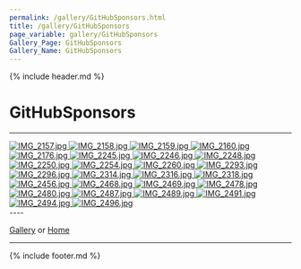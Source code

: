 ```yaml
---
permalink: /gallery/GitHubSponsors.html
title: /gallery/GitHubSponsors
page_variable: gallery/GitHubSponsors
Gallery_Page: GitHubSponsors
Gallery_Name: GitHubSponsors
---
```



{% include header.md %}

# GitHubSponsors

----
<div class="image-container-GitHubSponsors ImgContainer">
<a href="GitHubSponsors/resized-IMG_2157.jpg" data-fancybox="gallery/Thumbnails/thumbnail-GitHubSponsors-IMG_2157.jpg" data-caption="IMG_2157.jpg">
    <img class="image-thumb" src="https://Octocat-Dataset.imagelearning.community/gallery/Thumbnails/thumbnail-GitHubSponsors-IMG_2157.jpg" alt="IMG_2157.jpg" />
</a>
<a href="GitHubSponsors/resized-IMG_2158.jpg" data-fancybox="gallery/Thumbnails/thumbnail-GitHubSponsors-IMG_2158.jpg" data-caption="IMG_2158.jpg">
    <img class="image-thumb" src="https://Octocat-Dataset.imagelearning.community/gallery/Thumbnails/thumbnail-GitHubSponsors-IMG_2158.jpg" alt="IMG_2158.jpg" />
</a>
<a href="GitHubSponsors/resized-IMG_2159.jpg" data-fancybox="gallery/Thumbnails/thumbnail-GitHubSponsors-IMG_2159.jpg" data-caption="IMG_2159.jpg">
    <img class="image-thumb" src="https://Octocat-Dataset.imagelearning.community/gallery/Thumbnails/thumbnail-GitHubSponsors-IMG_2159.jpg" alt="IMG_2159.jpg" />
</a>
<a href="GitHubSponsors/resized-IMG_2160.jpg" data-fancybox="gallery/Thumbnails/thumbnail-GitHubSponsors-IMG_2160.jpg" data-caption="IMG_2160.jpg">
    <img class="image-thumb" src="https://Octocat-Dataset.imagelearning.community/gallery/Thumbnails/thumbnail-GitHubSponsors-IMG_2160.jpg" alt="IMG_2160.jpg" />
</a>
<a href="GitHubSponsors/resized-IMG_2176.jpg" data-fancybox="gallery/Thumbnails/thumbnail-GitHubSponsors-IMG_2176.jpg" data-caption="IMG_2176.jpg">
    <img class="image-thumb" src="https://Octocat-Dataset.imagelearning.community/gallery/Thumbnails/thumbnail-GitHubSponsors-IMG_2176.jpg" alt="IMG_2176.jpg" />
</a>
<a href="GitHubSponsors/resized-IMG_2245.jpg" data-fancybox="gallery/Thumbnails/thumbnail-GitHubSponsors-IMG_2245.jpg" data-caption="IMG_2245.jpg">
    <img class="image-thumb" src="https://Octocat-Dataset.imagelearning.community/gallery/Thumbnails/thumbnail-GitHubSponsors-IMG_2245.jpg" alt="IMG_2245.jpg" />
</a>
<a href="GitHubSponsors/resized-IMG_2246.jpg" data-fancybox="gallery/Thumbnails/thumbnail-GitHubSponsors-IMG_2246.jpg" data-caption="IMG_2246.jpg">
    <img class="image-thumb" src="https://Octocat-Dataset.imagelearning.community/gallery/Thumbnails/thumbnail-GitHubSponsors-IMG_2246.jpg" alt="IMG_2246.jpg" />
</a>
<a href="GitHubSponsors/resized-IMG_2248.jpg" data-fancybox="gallery/Thumbnails/thumbnail-GitHubSponsors-IMG_2248.jpg" data-caption="IMG_2248.jpg">
    <img class="image-thumb" src="https://Octocat-Dataset.imagelearning.community/gallery/Thumbnails/thumbnail-GitHubSponsors-IMG_2248.jpg" alt="IMG_2248.jpg" />
</a>
<a href="GitHubSponsors/resized-IMG_2250.jpg" data-fancybox="gallery/Thumbnails/thumbnail-GitHubSponsors-IMG_2250.jpg" data-caption="IMG_2250.jpg">
    <img class="image-thumb" src="https://Octocat-Dataset.imagelearning.community/gallery/Thumbnails/thumbnail-GitHubSponsors-IMG_2250.jpg" alt="IMG_2250.jpg" />
</a>
<a href="GitHubSponsors/resized-IMG_2254.jpg" data-fancybox="gallery/Thumbnails/thumbnail-GitHubSponsors-IMG_2254.jpg" data-caption="IMG_2254.jpg">
    <img class="image-thumb" src="https://Octocat-Dataset.imagelearning.community/gallery/Thumbnails/thumbnail-GitHubSponsors-IMG_2254.jpg" alt="IMG_2254.jpg" />
</a>
<a href="GitHubSponsors/resized-IMG_2260.jpg" data-fancybox="gallery/Thumbnails/thumbnail-GitHubSponsors-IMG_2260.jpg" data-caption="IMG_2260.jpg">
    <img class="image-thumb" src="https://Octocat-Dataset.imagelearning.community/gallery/Thumbnails/thumbnail-GitHubSponsors-IMG_2260.jpg" alt="IMG_2260.jpg" />
</a>
<a href="GitHubSponsors/resized-IMG_2293.jpg" data-fancybox="gallery/Thumbnails/thumbnail-GitHubSponsors-IMG_2293.jpg" data-caption="IMG_2293.jpg">
    <img class="image-thumb" src="https://Octocat-Dataset.imagelearning.community/gallery/Thumbnails/thumbnail-GitHubSponsors-IMG_2293.jpg" alt="IMG_2293.jpg" />
</a>
<a href="GitHubSponsors/resized-IMG_2296.jpg" data-fancybox="gallery/Thumbnails/thumbnail-GitHubSponsors-IMG_2296.jpg" data-caption="IMG_2296.jpg">
    <img class="image-thumb" src="https://Octocat-Dataset.imagelearning.community/gallery/Thumbnails/thumbnail-GitHubSponsors-IMG_2296.jpg" alt="IMG_2296.jpg" />
</a>
<a href="GitHubSponsors/resized-IMG_2314.jpg" data-fancybox="gallery/Thumbnails/thumbnail-GitHubSponsors-IMG_2314.jpg" data-caption="IMG_2314.jpg">
    <img class="image-thumb" src="https://Octocat-Dataset.imagelearning.community/gallery/Thumbnails/thumbnail-GitHubSponsors-IMG_2314.jpg" alt="IMG_2314.jpg" />
</a>
<a href="GitHubSponsors/resized-IMG_2316.jpg" data-fancybox="gallery/Thumbnails/thumbnail-GitHubSponsors-IMG_2316.jpg" data-caption="IMG_2316.jpg">
    <img class="image-thumb" src="https://Octocat-Dataset.imagelearning.community/gallery/Thumbnails/thumbnail-GitHubSponsors-IMG_2316.jpg" alt="IMG_2316.jpg" />
</a>
<a href="GitHubSponsors/resized-IMG_2318.jpg" data-fancybox="gallery/Thumbnails/thumbnail-GitHubSponsors-IMG_2318.jpg" data-caption="IMG_2318.jpg">
    <img class="image-thumb" src="https://Octocat-Dataset.imagelearning.community/gallery/Thumbnails/thumbnail-GitHubSponsors-IMG_2318.jpg" alt="IMG_2318.jpg" />
</a>
<a href="GitHubSponsors/resized-IMG_2456.jpg" data-fancybox="gallery/Thumbnails/thumbnail-GitHubSponsors-IMG_2456.jpg" data-caption="IMG_2456.jpg">
    <img class="image-thumb" src="https://Octocat-Dataset.imagelearning.community/gallery/Thumbnails/thumbnail-GitHubSponsors-IMG_2456.jpg" alt="IMG_2456.jpg" />
</a>
<a href="GitHubSponsors/resized-IMG_2468.jpg" data-fancybox="gallery/Thumbnails/thumbnail-GitHubSponsors-IMG_2468.jpg" data-caption="IMG_2468.jpg">
    <img class="image-thumb" src="https://Octocat-Dataset.imagelearning.community/gallery/Thumbnails/thumbnail-GitHubSponsors-IMG_2468.jpg" alt="IMG_2468.jpg" />
</a>
<a href="GitHubSponsors/resized-IMG_2469.jpg" data-fancybox="gallery/Thumbnails/thumbnail-GitHubSponsors-IMG_2469.jpg" data-caption="IMG_2469.jpg">
    <img class="image-thumb" src="https://Octocat-Dataset.imagelearning.community/gallery/Thumbnails/thumbnail-GitHubSponsors-IMG_2469.jpg" alt="IMG_2469.jpg" />
</a>
<a href="GitHubSponsors/resized-IMG_2478.jpg" data-fancybox="gallery/Thumbnails/thumbnail-GitHubSponsors-IMG_2478.jpg" data-caption="IMG_2478.jpg">
    <img class="image-thumb" src="https://Octocat-Dataset.imagelearning.community/gallery/Thumbnails/thumbnail-GitHubSponsors-IMG_2478.jpg" alt="IMG_2478.jpg" />
</a>
<a href="GitHubSponsors/resized-IMG_2480.jpg" data-fancybox="gallery/Thumbnails/thumbnail-GitHubSponsors-IMG_2480.jpg" data-caption="IMG_2480.jpg">
    <img class="image-thumb" src="https://Octocat-Dataset.imagelearning.community/gallery/Thumbnails/thumbnail-GitHubSponsors-IMG_2480.jpg" alt="IMG_2480.jpg" />
</a>
<a href="GitHubSponsors/resized-IMG_2487.jpg" data-fancybox="gallery/Thumbnails/thumbnail-GitHubSponsors-IMG_2487.jpg" data-caption="IMG_2487.jpg">
    <img class="image-thumb" src="https://Octocat-Dataset.imagelearning.community/gallery/Thumbnails/thumbnail-GitHubSponsors-IMG_2487.jpg" alt="IMG_2487.jpg" />
</a>
<a href="GitHubSponsors/resized-IMG_2489.jpg" data-fancybox="gallery/Thumbnails/thumbnail-GitHubSponsors-IMG_2489.jpg" data-caption="IMG_2489.jpg">
    <img class="image-thumb" src="https://Octocat-Dataset.imagelearning.community/gallery/Thumbnails/thumbnail-GitHubSponsors-IMG_2489.jpg" alt="IMG_2489.jpg" />
</a>
<a href="GitHubSponsors/resized-IMG_2491.jpg" data-fancybox="gallery/Thumbnails/thumbnail-GitHubSponsors-IMG_2491.jpg" data-caption="IMG_2491.jpg">
    <img class="image-thumb" src="https://Octocat-Dataset.imagelearning.community/gallery/Thumbnails/thumbnail-GitHubSponsors-IMG_2491.jpg" alt="IMG_2491.jpg" />
</a>
<a href="GitHubSponsors/resized-IMG_2494.jpg" data-fancybox="gallery/Thumbnails/thumbnail-GitHubSponsors-IMG_2494.jpg" data-caption="IMG_2494.jpg">
    <img class="image-thumb" src="https://Octocat-Dataset.imagelearning.community/gallery/Thumbnails/thumbnail-GitHubSponsors-IMG_2494.jpg" alt="IMG_2494.jpg" />
</a>
<a href="GitHubSponsors/resized-IMG_2496.jpg" data-fancybox="gallery/Thumbnails/thumbnail-GitHubSponsors-IMG_2496.jpg" data-caption="IMG_2496.jpg">
    <img class="image-thumb" src="https://Octocat-Dataset.imagelearning.community/gallery/Thumbnails/thumbnail-GitHubSponsors-IMG_2496.jpg" alt="IMG_2496.jpg" />
</a>
</div>
----


[Gallery]( ./index.html)
  or 
[Home]( ../)

----

<script>

{% include single-gallery.js %}

SetupGallery(".image-container-GitHubSponsors ImgContainer");

</script>

{% include footer.md %}

<!-- created on 04/07/2020 5:16 PM -->
